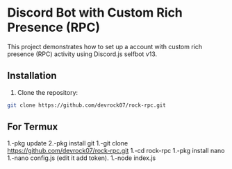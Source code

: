 # Discord Bot with Custom Rich Presence (RPC)

This project demonstrates how to set up a account with custom rich presence (RPC) activity using Discord.js selfbot v13.

## Installation

1. Clone the repository:

```bash
git clone https://github.com/devrock07/rock-rpc.git
```
## For Termux
1.-pkg update
2.-pkg install git
1.-git clone https://github.com/devrock07/rock-rpc.git
1.-cd rock-rpc
1.-pkg install nano
1.-nano config.js (edit it add token).
1.-node index.js
